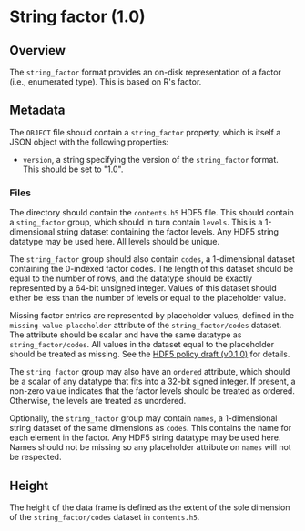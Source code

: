 

# String factor (1.0)

## Overview

The `string_factor` format provides an on-disk representation of a factor (i.e., enumerated type).
This is based on R's factor.

## Metadata

The `OBJECT` file should contain a `string_factor` property, which is itself a JSON object with the following properties:

- `version`, a string specifying the version of the `string_factor` format.
  This should be set to "1.0".

### Files

The directory should contain the `contents.h5` HDF5 file.
This should contain a `sting_factor` group, which should in turn contain `levels`.
This is a 1-dimensional string dataset containing the factor levels.
Any HDF5 string datatype may be used here.
All levels should be unique.

The `string_factor` group should also contain `codes`, a 1-dimensional dataset containing the 0-indexed factor codes. 
The length of this dataset should be equal to the number of rows, and the datatype should be exactly represented by a 64-bit unsigned integer.
Values of this dataset should either be less than the number of levels or equal to the placeholder value.

Missing factor entries are represented by placeholder values, defined in the `missing-value-placeholder` attribute of the `string_factor/codes` dataset.
The attribute should be scalar and have the same datatype as `string_factor/codes`.
All values in the dataset equal to the placeholder should be treated as missing.
See the [HDF5 policy draft (v0.1.0)](https://github.com/ArtifactDB/Bioc-HDF5-policy/tree/v0.1.0) for details.

The `string_factor` group may also have an `ordered` attribute, which should be a scalar of any datatype that fits into a 32-bit signed integer.
If present, a non-zero value indicates that the factor levels should be treated as ordered.
Otherwise, the levels are treated as unordered.

Optionally, the `string_factor` group may contain `names`, a 1-dimensional string dataset of the same dimensions as `codes`.
This contains the name for each element in the factor.
Any HDF5 string datatype may be used here.
Names should not be missing so any placeholder attribute on `names` will not be respected.

## Height

The height of the data frame is defined as the extent of the sole dimension of the `string_factor/codes` dataset in `contents.h5`.
